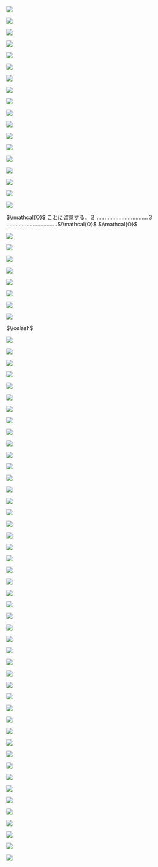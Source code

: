 ![](https://www.nta.go.jp/tmp/644ec40a-a5f6-4a6f-982a-6b057adc1d85/images/583576bfaad3112ad3d5f9fe3e80fd90d2597d08ba459279a226551da25c4ad5.jpg)

![](https://www.nta.go.jp/tmp/644ec40a-a5f6-4a6f-982a-6b057adc1d85/images/ac3e32f33f6b46844d093e3375eeccbe48d1053122fb5d26a27a1d4ce889f33e.jpg)

![](https://www.nta.go.jp/tmp/644ec40a-a5f6-4a6f-982a-6b057adc1d85/images/613ed9614c6e8f7edd44a89b56bb7525ee9c4237402ca05e81115987f3bbafc8.jpg)

![](https://www.nta.go.jp/tmp/644ec40a-a5f6-4a6f-982a-6b057adc1d85/images/35858d400773ddf5e7d8db4c2b7ce12cbb444839fad009ef7d65147ee586af67.jpg)

![](https://www.nta.go.jp/tmp/644ec40a-a5f6-4a6f-982a-6b057adc1d85/images/bbcde93b3c943fee7091d1ff2f7e929f81ee698c41f96b60035fffd5d4c6c958.jpg)

![](https://www.nta.go.jp/tmp/644ec40a-a5f6-4a6f-982a-6b057adc1d85/images/1bb1796702dba22444531e34e2394856aa613f9f0411b0aff3b559096d09b876.jpg)

![](https://www.nta.go.jp/tmp/644ec40a-a5f6-4a6f-982a-6b057adc1d85/images/8ac2ca8724daf3fbdd82e04ede89f27424306843a8a9a60b321565537c049c69.jpg)

![](https://www.nta.go.jp/tmp/644ec40a-a5f6-4a6f-982a-6b057adc1d85/images/3c03bf25d54398e4610c6d23217f027eb1addbde27eecaa9f41097b84f52b36a.jpg)

![](https://www.nta.go.jp/tmp/644ec40a-a5f6-4a6f-982a-6b057adc1d85/images/f48bd2b0dc590546e27e1babf7324303d03f7353a0d6e195fda1b93ec8e0239c.jpg)

![](https://www.nta.go.jp/tmp/644ec40a-a5f6-4a6f-982a-6b057adc1d85/images/4e0169de264ec4ab6230734dcc5f01d8b3a9cd2f6782c65f1d42d5f0ff6a8558.jpg)

![](https://www.nta.go.jp/tmp/644ec40a-a5f6-4a6f-982a-6b057adc1d85/images/453a488fffa4ffb7682408d0ed334917250f4cb2d3f514abfc1e1fbee73ba971.jpg)

![](https://www.nta.go.jp/tmp/644ec40a-a5f6-4a6f-982a-6b057adc1d85/images/05dfd602a7e5424cddc92b735d4fa07d08a18c917fc7a4e20768753358a8e6ba.jpg)

![](https://www.nta.go.jp/tmp/644ec40a-a5f6-4a6f-982a-6b057adc1d85/images/0441595a416cf67bc0ca2561986add6a7f8bfb07032deef657a442b12da7947d.jpg)

![](https://www.nta.go.jp/tmp/644ec40a-a5f6-4a6f-982a-6b057adc1d85/images/521d9cbad50dd2f194b96c7474219ccac657a19f416ae2e05a27d432237b4132.jpg)

![](https://www.nta.go.jp/tmp/644ec40a-a5f6-4a6f-982a-6b057adc1d85/images/ff798a3288de15ba2e5d844c555e1c826abd881b00ff39c731e61982f56cde67.jpg)

![](https://www.nta.go.jp/tmp/644ec40a-a5f6-4a6f-982a-6b057adc1d85/images/dff5b8bd3011757a6d34b0c9d21992a2d182a665ceba8419eb16a96294e9cc57.jpg)

![](https://www.nta.go.jp/tmp/644ec40a-a5f6-4a6f-982a-6b057adc1d85/images/1f7d6d3f5eef4ffd0eb17372ebf0d949176895911d9e206a393e8629d0256efb.jpg)

![](https://www.nta.go.jp/tmp/644ec40a-a5f6-4a6f-982a-6b057adc1d85/images/f5519132d98262cf417ec74a57a94e6473a8a2ddf50ef086f3951a7e066d6a1e.jpg)

$\\mathcal{O}$ ことに留意する。２ ……………………………３ ……………………………$\\mathcal{O}$ $\\mathcal{O}$

![](https://www.nta.go.jp/tmp/644ec40a-a5f6-4a6f-982a-6b057adc1d85/images/36376f5edd86c08bd95bdea1934e6839cc6ed78ed31a8b2439acf85b8387102e.jpg)

![](https://www.nta.go.jp/tmp/644ec40a-a5f6-4a6f-982a-6b057adc1d85/images/ca2e51722d3195f340d2fdb4858ea752a0bacf2f6664757b6ae4c4e0347212be.jpg)

![](https://www.nta.go.jp/tmp/644ec40a-a5f6-4a6f-982a-6b057adc1d85/images/7df1724d90d4db14863c68f2c4b2e45da948bef9c1c98433fa9844b0b7349cfd.jpg)

![](https://www.nta.go.jp/tmp/644ec40a-a5f6-4a6f-982a-6b057adc1d85/images/9f732cd13e78a4de466c30467e657f1647412a30c0b89976270e66b4db6acfed.jpg)

![](https://www.nta.go.jp/tmp/644ec40a-a5f6-4a6f-982a-6b057adc1d85/images/e13f67af75118f55cc5d1c2850be9b2b7207678dd46732a6eb3f70287f099b0a.jpg)

![](https://www.nta.go.jp/tmp/644ec40a-a5f6-4a6f-982a-6b057adc1d85/images/5ad8fe7473cef3e22a75222101c5b220d6484363da502d6771f68666d2220a0e.jpg)

![](https://www.nta.go.jp/tmp/644ec40a-a5f6-4a6f-982a-6b057adc1d85/images/79ee1cf9e12a7b5cf26b8b3f163279139d3ea867bec27a5fd2bb28b334f4d1dc.jpg)

![](https://www.nta.go.jp/tmp/644ec40a-a5f6-4a6f-982a-6b057adc1d85/images/9f21371821b55cce1a99d9ca7e91451bb0c4c31d76e05ccaa5fa3b6d512821c2.jpg)

$\\oslash$

![](https://www.nta.go.jp/tmp/644ec40a-a5f6-4a6f-982a-6b057adc1d85/images/13ccafcb86aaf83d40af57f4a4e93bc1389625f834a49c4a069d923ca2ddac3e.jpg)

![](https://www.nta.go.jp/tmp/644ec40a-a5f6-4a6f-982a-6b057adc1d85/images/42d183adbeba941b2c2fa474527eb61da372ac19514a7cb3eb8bfac532b90c12.jpg)

![](https://www.nta.go.jp/tmp/644ec40a-a5f6-4a6f-982a-6b057adc1d85/images/7a67493ebdfc8fbb22b6c6787878cf2bde22f505a6d64c14967d63c6222708f6.jpg)

![](https://www.nta.go.jp/tmp/644ec40a-a5f6-4a6f-982a-6b057adc1d85/images/fb8da32f3a5fdac064145cc6a0e919e75753ab7def7306442fc51abf49745d7a.jpg)

![](https://www.nta.go.jp/tmp/644ec40a-a5f6-4a6f-982a-6b057adc1d85/images/95e89fbe3b9995f71559fb6e3b6331e6d971bdeaa97919327898025c1c83d496.jpg)

![](https://www.nta.go.jp/tmp/644ec40a-a5f6-4a6f-982a-6b057adc1d85/images/4d6c286640e36d6680d6b2aa1289689307fda482255a3078c70a6ac66316359f.jpg)

![](https://www.nta.go.jp/tmp/644ec40a-a5f6-4a6f-982a-6b057adc1d85/images/fb38a03c81452db542cedb8c534f2bf098140ec5a56d239c235cb03d17771a80.jpg)

![](https://www.nta.go.jp/tmp/644ec40a-a5f6-4a6f-982a-6b057adc1d85/images/12ecd993324c7aa95584a7bbc954f3e7f16b149745ac6b969b92693d3e7e4ef9.jpg)

![](https://www.nta.go.jp/tmp/644ec40a-a5f6-4a6f-982a-6b057adc1d85/images/5cbb5a3f5a715fc7c70b26ddda093223f143bc7b13270544c2eafee436eb7295.jpg)

![](https://www.nta.go.jp/tmp/644ec40a-a5f6-4a6f-982a-6b057adc1d85/images/8f81b9ecab31512730db0b15d8224f6531445cf3c4ea4f77a7ae26fba9f0dcda.jpg)

![](https://www.nta.go.jp/tmp/644ec40a-a5f6-4a6f-982a-6b057adc1d85/images/a2fcceee7e0b17968e2929671b4c1cbcef68db552e7513770b0c3ea31b53c328.jpg)

![](https://www.nta.go.jp/tmp/644ec40a-a5f6-4a6f-982a-6b057adc1d85/images/820c3eedcf993c322e61a3fc80e3f0241aeab460abaee3dc5a32dc23dfedb8dc.jpg)

![](https://www.nta.go.jp/tmp/644ec40a-a5f6-4a6f-982a-6b057adc1d85/images/1ae7cba873a396b1b94cf66cf1d0bae104b720cf980db988d6a5199e973cb151.jpg)

![](https://www.nta.go.jp/tmp/644ec40a-a5f6-4a6f-982a-6b057adc1d85/images/57cb64036aa1445641cc0f499a9ab3ebc0edc42afaa9ac94b1abc154d563e8f0.jpg)

![](https://www.nta.go.jp/tmp/644ec40a-a5f6-4a6f-982a-6b057adc1d85/images/0e391a10d0e0a7e5f1901c898218e54fc4befdf23b299a29c81785804975c084.jpg)

![](https://www.nta.go.jp/tmp/644ec40a-a5f6-4a6f-982a-6b057adc1d85/images/c5c563e4aa2255d64399cd02769034a4349e14c5b8d5060581f9734c92161c66.jpg)

![](https://www.nta.go.jp/tmp/644ec40a-a5f6-4a6f-982a-6b057adc1d85/images/df5cfb2638cc9a9beef5083912143c463c55341f22cb1855286c1bfec3e1f93a.jpg)

![](https://www.nta.go.jp/tmp/644ec40a-a5f6-4a6f-982a-6b057adc1d85/images/7448bb41568734c180e7d672c187a721efe7f41ba313141db908202e5bb93886.jpg)

![](https://www.nta.go.jp/tmp/644ec40a-a5f6-4a6f-982a-6b057adc1d85/images/2563ee06764a80f28b99e14835bcd8d8895993398cd6521e3eaf48ad8c36efa7.jpg)

![](https://www.nta.go.jp/tmp/644ec40a-a5f6-4a6f-982a-6b057adc1d85/images/85ccaa7771493735e22eb45456e908cda1771c920725fa9ad46603ca1413dcbe.jpg)

![](https://www.nta.go.jp/tmp/644ec40a-a5f6-4a6f-982a-6b057adc1d85/images/a0cd09f83a65cbb46e15e6210bb5a42fdb1903b63c327a439c63ef6835a740c6.jpg)

![](https://www.nta.go.jp/tmp/644ec40a-a5f6-4a6f-982a-6b057adc1d85/images/0428dae1c9170cae8c58bb882455db4a23564f1cc4335921a3321cbb602ab808.jpg)

![](https://www.nta.go.jp/tmp/644ec40a-a5f6-4a6f-982a-6b057adc1d85/images/bd4db02f21d8495c73a867d0e00ff41f2f04aff8940e183ab08739839ad01a33.jpg)

![](https://www.nta.go.jp/tmp/644ec40a-a5f6-4a6f-982a-6b057adc1d85/images/59beb29ee200a64c1e8d27d0412b06090092c915ccc7256c9086275f55c91b9a.jpg)

![](https://www.nta.go.jp/tmp/644ec40a-a5f6-4a6f-982a-6b057adc1d85/images/79db896f5623db5ed9c0e270bca5285a8b3f2555edf648284e24871c4ed3cf21.jpg)

![](https://www.nta.go.jp/tmp/644ec40a-a5f6-4a6f-982a-6b057adc1d85/images/9e2abf69d8c8ebe909f4675e042933d9cecd719dc4240aab8656bc15b9c5ed95.jpg)

![](https://www.nta.go.jp/tmp/644ec40a-a5f6-4a6f-982a-6b057adc1d85/images/e51cb8011094908dc048b3834d85b0c0be0a184cbb1d56263523813964c5a2a3.jpg)

![](https://www.nta.go.jp/tmp/644ec40a-a5f6-4a6f-982a-6b057adc1d85/images/7828d7cdc78aa72062b4e172cc4de2ada9322b3ca004054539d00af414ffafd0.jpg)

![](https://www.nta.go.jp/tmp/644ec40a-a5f6-4a6f-982a-6b057adc1d85/images/37868712fa67c6351d2f1b042abc9b02e2bac82cd2387e785bee9429f79db091.jpg)

![](https://www.nta.go.jp/tmp/644ec40a-a5f6-4a6f-982a-6b057adc1d85/images/985d4866c7fb6d758364ea16879b4398be2d4a7d95f615510c3c01fd97212398.jpg)

![](https://www.nta.go.jp/tmp/644ec40a-a5f6-4a6f-982a-6b057adc1d85/images/7b2993591065dbacb156d8bbb3bf81b9ab09a1d24482de4055e465730e1e2962.jpg)

![](https://www.nta.go.jp/tmp/644ec40a-a5f6-4a6f-982a-6b057adc1d85/images/35714f83b973dfb7b0ab35c47befe4b891b400eaf3b1e97c44f0562275bf3878.jpg)

![](https://www.nta.go.jp/tmp/644ec40a-a5f6-4a6f-982a-6b057adc1d85/images/f31d0037160eb8d3ccfbecd8941a96b508b3d040b80a6006dadcdcadea0cb977.jpg)

![](https://www.nta.go.jp/tmp/644ec40a-a5f6-4a6f-982a-6b057adc1d85/images/b069e0dc18f251e958b930a171e5effdb0866b9860069405357879b32edb0e6d.jpg)

![](https://www.nta.go.jp/tmp/644ec40a-a5f6-4a6f-982a-6b057adc1d85/images/ee749df48d9f56c5e6b3d794d8f1df701b28808de46f540e99466ba43c28ae55.jpg)

![](https://www.nta.go.jp/tmp/644ec40a-a5f6-4a6f-982a-6b057adc1d85/images/efabacd4e71f9a88cd4cc3eb9ba10e5131c7a11cc45dac7ed8d2e832de6aa411.jpg)

![](https://www.nta.go.jp/tmp/644ec40a-a5f6-4a6f-982a-6b057adc1d85/images/c37acc45dfc40a961b865ce2ff9a24b3cd2a89022c91c3b890c6046d8d2ed448.jpg)

![](https://www.nta.go.jp/tmp/644ec40a-a5f6-4a6f-982a-6b057adc1d85/images/9dbe933e7fd060a9bd5382494cb51a0045c7eee494ced9f5f5e519b37de5c040.jpg)

![](https://www.nta.go.jp/tmp/644ec40a-a5f6-4a6f-982a-6b057adc1d85/images/0af871d45663aa17c00c539b2d9d64f0908109d9b02eeb76e02fef54e1227e58.jpg)

![](https://www.nta.go.jp/tmp/644ec40a-a5f6-4a6f-982a-6b057adc1d85/images/8a92e816579d5e3be2a7d74e7e2e543f768d9cbd436a0bf34ff71c50bbf76a30.jpg)

![](https://www.nta.go.jp/tmp/644ec40a-a5f6-4a6f-982a-6b057adc1d85/images/2314b82e96f6a72aa0e49129b8f44f7cc2503ff51c6e3b5e7a9e39d1255aeb0a.jpg)

![](https://www.nta.go.jp/tmp/644ec40a-a5f6-4a6f-982a-6b057adc1d85/images/68944a27b629b8883ae2e0f00a95d7685f85890aa9d08031c6ab0a3bc579575c.jpg)

![](https://www.nta.go.jp/tmp/644ec40a-a5f6-4a6f-982a-6b057adc1d85/images/110d528c70d4066ac820d809334559882970a90a2bcd3bc5650f484138919fd9.jpg)

![](https://www.nta.go.jp/tmp/644ec40a-a5f6-4a6f-982a-6b057adc1d85/images/b2c6f08f2f8f683deed1d23a0db43170ee2b8b73a64e4395c8c2876947de8c93.jpg)

![](https://www.nta.go.jp/tmp/644ec40a-a5f6-4a6f-982a-6b057adc1d85/images/92e0fe161e21fe6c85b79933964c8bab944c7f6fa03c868cec18f1d0d659bcbf.jpg)

![](https://www.nta.go.jp/tmp/644ec40a-a5f6-4a6f-982a-6b057adc1d85/images/bb1559d5bba3c391a27e4612426c778c62f1d13f676f18c0e08db02a016d5c70.jpg)